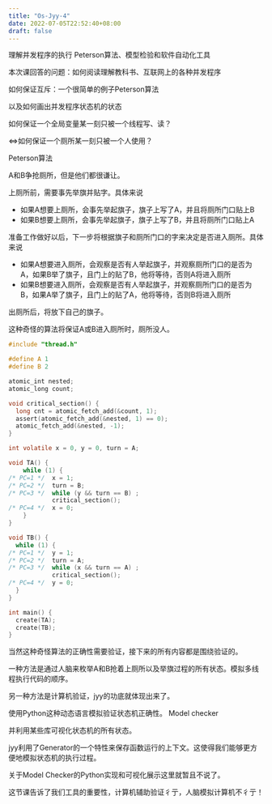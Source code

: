 ```yaml
---
title: "Os-Jyy-4"
date: 2022-07-05T22:52:40+08:00
draft: false
---
```


理解并发程序的执行 Peterson算法、模型检验和软件自动化工具

本次课回答的问题：如何阅读理解教科书、互联网上的各种并发程序

如何保证互斥：一个很简单的例子Peterson算法

以及如何画出并发程序状态机的状态

如何保证一个全局变量某一刻只被一个线程写、读？

<=>如何保证一个厕所某一刻只被一个人使用？

Peterson算法

A和B争抢厕所，但是他们都很谦让。

上厕所前，需要事先举旗并贴字。具体来说

- 如果A想要上厕所，会事先举起旗子，旗子上写了A，并且将厕所门口贴上B
- 如果B想要上厕所，会事先举起旗子，旗子上写了B，并且将厕所门口贴上A

准备工作做好以后，下一步将根据旗子和厕所门口的字来决定是否进入厕所。具体来说

- 如果A想要进入厕所，会观察是否有人举起旗子，并观察厕所门口的是否为A，如果B举了旗子，且门上的贴了B，他将等待，否则A将进入厕所
- 如果B想要进入厕所，会观察是否有人举起旗子，并观察厕所门口的是否为B，如果A举了旗子，且门上的贴了A，他将等待，否则B将进入厕所

出厕所后，将放下自己的旗子。

这种奇怪的算法将保证A或B进入厕所时，厕所没人。



```c
#include "thread.h"

#define A 1
#define B 2

atomic_int nested;
atomic_long count;

void critical_section() {
  long cnt = atomic_fetch_add(&count, 1);
  assert(atomic_fetch_add(&nested, 1) == 0);
  atomic_fetch_add(&nested, -1);
}

int volatile x = 0, y = 0, turn = A;

void TA() {
    while (1) {
/* PC=1 */  x = 1;
/* PC=2 */  turn = B;
/* PC=3 */  while (y && turn == B) ;
            critical_section();
/* PC=4 */  x = 0;
    }
}

void TB() {
  while (1) {
/* PC=1 */  y = 1;
/* PC=2 */  turn = A;
/* PC=3 */  while (x && turn == A) ;
            critical_section();
/* PC=4 */  y = 0;
  }
}

int main() {
  create(TA);
  create(TB);
}

```



当然这种奇怪算法的正确性需要验证，接下来的所有内容都是围绕验证的。

一种方法是通过人脑来枚举A和B抢着上厕所以及举旗过程的所有状态。模拟多线程执行代码的顺序。

另一种方法是计算机验证，jyy的功底就体现出来了。

使用Python这种动态语言模拟验证状态机正确性。 Model checker

并利用某些库可视化状态机的所有状态。

jyy利用了Generator的一个特性来保存函数运行的上下文。这使得我们能够更方便地模拟状态机的执行过程。

关于Model Checker的Python实现和可视化展示这里就暂且不说了。



这节课告诉了我们工具的重要性，计算机辅助验证彳亍，人脑模拟计算机不彳亍！
